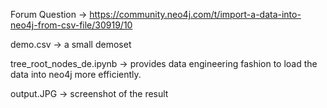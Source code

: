 Forum Question -> https://community.neo4j.com/t/import-a-data-into-neo4j-from-csv-file/30919/10

demo.csv -> a small demoset

tree_root_nodes_de.ipynb -> provides data engineering fashion to load the data into neo4j more efficiently. 

output.JPG -> screenshot of the result